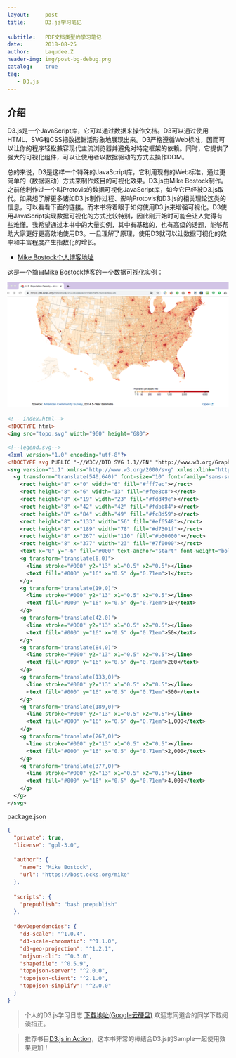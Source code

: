 ```yaml
---
layout:     post
title:      D3.js学习笔记

subtitle:   PDF文档类型的学习笔记
date:       2018-08-25
author:     Laqudee.Z
header-img: img/post-bg-debug.png
catalog:    true
tag:
   - D3.js
---
```


## 介绍
D3.js是一个JavaScript库，它可以通过数据来操作文档。D3可以通过使用HTML、SVG和CSS把数据鲜活形象地展现出来。D3严格遵循Web标准，因而可以让你的程序轻松兼容现代主流浏览器并避免对特定框架的依赖。同时，它提供了强大的可视化组件，可以让使用者以数据驱动的方式去操作DOM。

总的来说，D3是这样一个特殊的JavaScript库，它利用现有的Web标准，通过更简单的（数据驱动）方式来制作炫目的可视化效果。D3.js由Mike Bostock制作。之前他制作过一个叫Protovis的数据可视化JavaScript库，如今它已经被D3.js取代。如果想了解更多诸如D3.js制作过程、影响Protovis和D3.js的相关理论这类的信息，可以看看下面的链接。而本书将着眼于如何使用D3.js来增强可视化。D3使用JavaScript实现数据可视化的方式比较特别，因此刚开始时可能会让人觉得有些难懂。我希望通过本书中的大量实例，其中有基础的，也有高级的话题，能够帮助大家更好更高效地使用D3。一旦理解了原理，使用D3就可以让数据可视化的效率和丰富程度产生指数化的增长。

- [Mike Bostock个人博客地址](https://bl.ocks.org/mbostock)

这是一个摘自Mike Bostock博客的一个数据可视化实例：   

![图一](/img/d3js.png)

```html
<!-- index.html-->
<!DOCTYPE html>
<img src="topo.svg" width="960" height="680">
```

```xml
<!--legend.svg-->
<?xml version="1.0" encoding="utf-8"?>
<!DOCTYPE svg PUBLIC "-//W3C//DTD SVG 1.1//EN" "http://www.w3.org/Graphics/SVG/1.1/DTD/svg11.dtd">
<svg version="1.1" xmlns="http://www.w3.org/2000/svg" xmlns:xlink="http://www.w3.org/1999/xlink" width="960" height="600" viewBox="0 0 960 600" fill="none">
  <g transform="translate(540,640)" font-size="10" font-family="sans-serif" text-anchor="middle">
    <rect height="8" x="0" width="6" fill="#fff7ec"></rect>
    <rect height="8" x="6" width="13" fill="#fee8c8"></rect>
    <rect height="8" x="19" width="23" fill="#fdd49e"></rect>
    <rect height="8" x="42" width="42" fill="#fdbb84"></rect>
    <rect height="8" x="84" width="49" fill="#fc8d59"></rect>
    <rect height="8" x="133" width="56" fill="#ef6548"></rect>
    <rect height="8" x="189" width="78" fill="#d7301f"></rect>
    <rect height="8" x="267" width="110" fill="#b30000"></rect>
    <rect height="8" x="377" width="23" fill="#7f0000"></rect>
    <text x="0" y="-6" fill="#000" text-anchor="start" font-weight="bold">Population per square mile</text>
    <g transform="translate(6,0)">
      <line stroke="#000" y2="13" x1="0.5" x2="0.5"></line>
      <text fill="#000" y="16" x="0.5" dy="0.71em">1</text>
    </g>
    <g transform="translate(19,0)">
      <line stroke="#000" y2="13" x1="0.5" x2="0.5"></line>
      <text fill="#000" y="16" x="0.5" dy="0.71em">10</text>
    </g>
    <g transform="translate(42,0)">
      <line stroke="#000" y2="13" x1="0.5" x2="0.5"></line>
      <text fill="#000" y="16" x="0.5" dy="0.71em">50</text>
    </g>
    <g transform="translate(84,0)">
      <line stroke="#000" y2="13" x1="0.5" x2="0.5"></line>
      <text fill="#000" y="16" x="0.5" dy="0.71em">200</text>
    </g>
    <g transform="translate(133,0)">
      <line stroke="#000" y2="13" x1="0.5" x2="0.5"></line>
      <text fill="#000" y="16" x="0.5" dy="0.71em">500</text>
    </g>
    <g transform="translate(189,0)">
      <line stroke="#000" y2="13" x1="0.5" x2="0.5"></line>
      <text fill="#000" y="16" x="0.5" dy="0.71em">1,000</text>
    </g>
    <g transform="translate(267,0)">
      <line stroke="#000" y2="13" x1="0.5" x2="0.5"></line>
      <text fill="#000" y="16" x="0.5" dy="0.71em">2,000</text>
    </g>
    <g transform="translate(377,0)">
      <line stroke="#000" y2="13" x1="0.5" x2="0.5"></line>
      <text fill="#000" y="16" x="0.5" dy="0.71em">4,000</text>
    </g>
  </g>
</svg>
```

package.json    

```json
{   
  "private": true,  
  "license": "gpl-3.0",   

  "author": {   
    "name": "Mike Bostock",   
    "url": "https://bost.ocks.org/mike"
  },

  "scripts": {
    "prepublish": "bash prepublish"
  },

  "devDependencies": {   
    "d3-scale": "^1.0.4",
    "d3-scale-chromatic": "^1.1.0",
    "d3-geo-projection": "^1.2.1",
    "ndjson-cli": "^0.3.0",
    "shapefile": "^0.5.9",
    "topojson-server": "^2.0.0",
    "topojson-client": "^2.1.0",
    "topojson-simplify": "^2.0.0"    
  }
}
```

> 个人的D3.js学习日志
> [下载地址(Google云硬盘)](https://drive.google.com/)
> 欢迎志同道合的同学下载阅读指正。

> 推荐书目[D3.js in Action](https://drive.google.com/file/d/1yEU5Edl2MXiCzYF-N1LS9IwX_LEbysJz/view?usp=sharing)，这本书非常的棒结合D3.js的Sample一起使用效果更加！